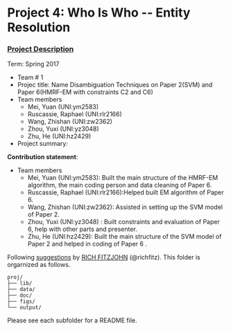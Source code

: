 # Project 4: Who Is Who -- Entity Resolution

### [Project Description](doc/project4_desc.md)

Term: Spring 2017

+ Team # 1
+ Projec title: Name Disambiguation Techniques on Paper 2(SVM) and Paper 6(HMRF-EM with constraints C2 and C6)
+ Team members
	+ Mei, Yuan (UNI:ym2583)
	+ Ruscassie, Raphael (UNI:rlr2166)
	+ Wang, Zhishan (UNI:zw2362)
	+ Zhou, Yuxi (UNI:yz3048)
	+ Zhu, He (UNI:hz2429)
+ Project summary: 
	
**Contribution statement**:   
+ Team members
	+ Mei, Yuan (UNI:ym2583): Built the main structure of the HMRF-EM algorithm, the main coding person and data cleaning of Paper 6.
	+ Ruscassie, Raphael (UNI:rlr2166):Helped built EM algorithm of Paper 6.
	+ Wang, Zhishan (UNI:zw2362): Assisted in setting up the SVM model of Paper 2.
	+ Zhou, Yuxi (UNI:yz3048) : Built constraints and evaluation of Paper 6, help with other parts and presenter.
	+ Zhu, He (UNI:hz2429): Built the main structure of the SVM model of Paper 2 and helped in coding of Paper 6 .


Following [suggestions](http://nicercode.github.io/blog/2013-04-05-projects/) by [RICH FITZJOHN](http://nicercode.github.io/about/#Team) (@richfitz). This folder is orgarnized as follows.

```
proj/
├── lib/
├── data/
├── doc/
├── figs/
└── output/
```

Please see each subfolder for a README file.
